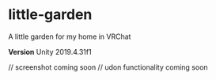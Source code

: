 # little-garden
A little garden for my home in VRChat

**Version** Unity 2019.4.31f1

// screenshot coming soon
// udon functionality coming soon
